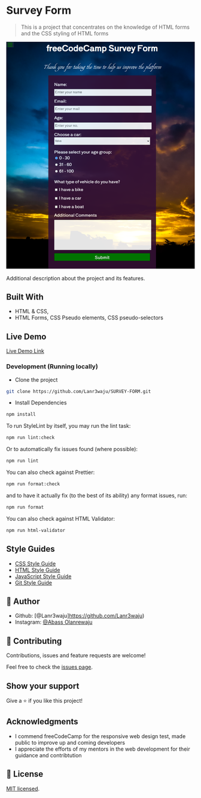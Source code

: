 # Survey Form

> This is a project that concentrates on the knowledge of  HTML forms and the CSS styling of HTML forms

![screenshot](./img/preview.png)

Additional description about the project and its features.

## Built With

- HTML & CSS,
- HTML Forms, CSS Pseudo elements, CSS pseudo-selectors

## Live Demo

[Live Demo Link](https://lanre-survey-form.netlify.app//)

### Development (Running locally)

- Clone the project

```bash
git clone https://github.com/Lanr3waju/SURVEY-FORM.git

```

- Install Dependencies

```bash
npm install
```

To run StyleLint by itself, you may run the lint task:

```bash
npm run lint:check
```

Or to automatically fix issues found (where possible):

```bash
npm run lint
```

You can also check against Prettier:

```bash
npm run format:check
```

and to have it actually fix (to the best of its ability) any format issues, run:

```bash
npm run format
```

You can also check against HTML Validator:

```bash
npm run html-validator
```

## Style Guides

- [CSS Style Guide](http://udacity.github.io/frontend-nanodegree-styleguide/css.html)
- [HTML Style Guide](http://udacity.github.io/frontend-nanodegree-styleguide/index.html)
- [JavaScript Style Guide](http://udacity.github.io/frontend-nanodegree-styleguide/javascript.html)
- [Git Style Guide](https://udacity.github.io/git-styleguide/)

## 👤 Author

- Github: [@Lanr3waju]https://github.com/Lanr3waju)
- Instagram: [@Abass Olanrewaju](https://www.instagram.com/abass.abdul.wasii)

## 🤝 Contributing

Contributions, issues and feature requests are welcome!

Feel free to check the [issues page](../../issues).

## Show your support

Give a ⭐️ if you like this project!

## Acknowledgments

- I commend freeCodeCamp for the responsive web design test, made public to improve up and coming developers
- I appreciate the efforts of my mentors in the web development for their guidance and contribtution

## 📝 License

[MIT licensed](./LICENSE).
